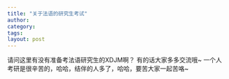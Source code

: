 ```yaml
---
title: "关于法语的研究生考试"
author:
category: 
tags: 
layout: post
---
```

请问这里有没有准备考法语研究生的XDJM啊？ 有的话大家多多交流哦~
一个人考研是很辛苦的，哈哈，结伴的人多了，哈哈，要苦大家一起苦咯~


